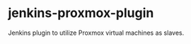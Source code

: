 jenkins-proxmox-plugin
======================

Jenkins plugin to utilize Proxmox virtual machines as slaves.
